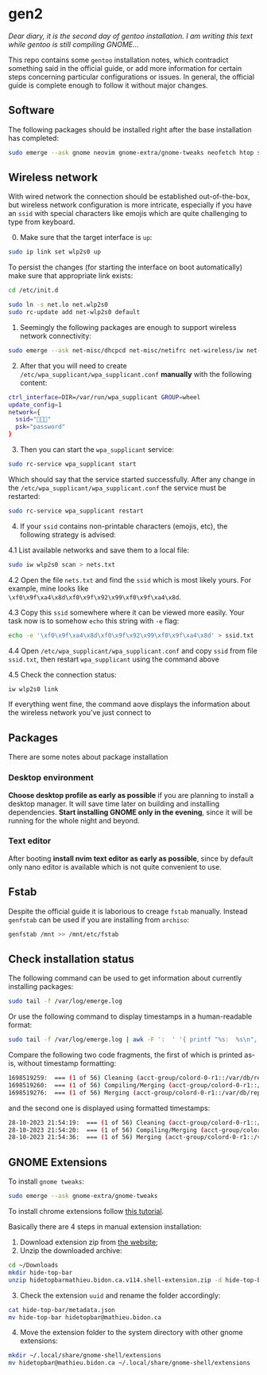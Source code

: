 # gen2

*Dear diary, it is the second day of gentoo installation. I am writing this text while gentoo is still compiling GNOME...*

This repo contains some `gentoo` installation notes, which contradict something said in the official guide, or add more information for certain steps concerning particular configurations or issues. In general, the official guide is complete enough to follow it without major changes.

## Software

The following packages should be installed right after the base installation has completed:

```sh
sudo emerge --ask gnome neovim gnome-extra/gnome-tweaks neofetch htop sys-apps/pciutils alacritty tmux zsh dev-python/pip dev-vcs/git-lfs media-video/vlc net-p2p/transmission
```

## Wireless network

With wired network the connection should be established out-of-the-box, but wireless network configuration is more intricate, especially if you have an `ssid` with special characters like emojis which are quite challenging to type from keyboard.

0. Make sure that the target interface is `up`:

```sh
sudo ip link set wlp2s0 up
```

To persist the changes (for starting the interface on boot automatically) make sure that appropriate link exists:

```sh
cd /etc/init.d

sudo ln -s net.lo net.wlp2s0
sudo rc-update add net-wlp2s0 default
```

1. Seemingly the following packages are enough to support wireless network connectivity:

```sh
sudo emerge --ask net-misc/dhcpcd net-misc/netifrc net-wireless/iw net-wireless/wpa_supplicant
```

2. After that you will need to create `/etc/wpa_supplicant/wpa_supplicant.conf` **manually** with the following content:

```sh
ctrl_interface=DIR=/var/run/wpa_supplicant GROUP=wheel
update_config=1
network={
  ssid="🤍💙🤍"
  psk="password"
}
```

3. Then you can start the `wpa_supplicant` service:

```sh
sudo rc-service wpa_supplicant start
```

Which should say that the service started successfully. After any change in the `/etc/wpa_supplicant/wpa_supplicant.conf` the service must be restarted:

```sh
sudo rc-service wpa_supplicant restart
```

4. If your `ssid` contains non-printable characters (emojis, etc), the following strategy is advised:

4.1 List available networks and save them to a local file:

```sh
sudo iw wlp2s0 scan > nets.txt
```

4.2 Open the file `nets.txt` and find the `ssid` which is most likely yours. For example, mine looks like `\xf0\x9f\xa4\x8d\xf0\x9f\x92\x99\xf0\x9f\xa4\x8d`.

4.3 Copy this `ssid` somewhere where it can be viewed more easily. Your task now is to somehow `echo` this string with `-e` flag:

```sh
echo -e '\xf0\x9f\xa4\x8d\xf0\x9f\x92\x99\xf0\x9f\xa4\x8d' > ssid.txt
```

4.4 Open `/etc/wpa_supplicant/wpa_supplicant.conf` and copy `ssid` from file `ssid.txt`, then restart `wpa_supplicant` using the command above

4.5 Check the connection status:

```sh
iw wlp2s0 link
```

If everything went fine, the command aove displays the information about the wireless network you've just connect to

## Packages

There are some notes about package installation

### Desktop environment

**Choose desktop profile as early as possible** if you are planning to install a desktop manager. It will save time later on building and installing dependencies. **Start installing GNOME only in the evening**, since it will be running for the whole night and beyond.

### Text editor

After booting **install nvim text editor as early as possible**, since by default only nano editor is available which is not quite convenient to use.

## Fstab

Despite the official guide it is laborious to creage `fstab` manually. Instead `genfstab` can be used if you are installing from `archiso`:

```sh
genfstab /mnt >> /mnt/etc/fstab
```

## Check installation status

The following command can be used to get information about currently installing packages:

```sh
sudo tail -f /var/log/emerge.log
```

Or use the following command to display timestamps in a human-readable format:

```sh
sudo tail -f /var/log/emerge.log | awk -F ':  ' '{ printf "%s:  %s\n", strftime("%d-%m-%Y %H:%M:%S", $1), $2 }'
```

Compare the following two code fragments, the first of which is printed as-is, without timestamp formatting:

```sh
1698519259:  === (1 of 56) Cleaning (acct-group/colord-0-r1::/var/db/repos/gentoo/acct-group/colord/colord-0-r1.ebuild)
1698519260:  === (1 of 56) Compiling/Merging (acct-group/colord-0-r1::/var/db/repos/gentoo/acct-group/colord/colord-0-r1.ebuild)
1698519276:  === (1 of 56) Merging (acct-group/colord-0-r1::/var/db/repos/gentoo/acct-group/colord/colord-0-r1.ebuild)
```

and the second one is displayed using formatted timestamps:

```sh
28-10-2023 21:54:19:  === (1 of 56) Cleaning (acct-group/colord-0-r1::/var/db/repos/gentoo/acct-group/colord/colord-0-r1.ebuild)
28-10-2023 21:54:20:  === (1 of 56) Compiling/Merging (acct-group/colord-0-r1::/var/db/repos/gentoo/acct-group/colord/colord-0-r1.ebuild)
28-10-2023 21:54:36:  === (1 of 56) Merging (acct-group/colord-0-r1::/var/db/repos/gentoo/acct-group/colord/colord-0-r1.ebuild)
```

## GNOME Extensions

To install `gnome tweaks`:

```sh
sudo emerge --ask gnome-extra/gnome-tweaks
```

To install chrome extensions follow [this tutorial](https://itsfoss.com/gnome-shell-extensions/).

Basically there are 4 steps in manual extension installation:

1. Download extension zip from [the website](https://extensions.gnome.org/extension/545/hide-top-bar/);
2. Unzip the downloaded archive:

```sh
cd ~/Downloads
mkdir hide-top-bar
unzip hidetopbarmathieu.bidon.ca.v114.shell-extension.zip -d hide-top-bar
```
3. Check the extension `uuid` and rename the folder accordingly:

```sh
cat hide-top-bar/metadata.json
mv hide-top-bar hidetopbar@mathieu.bidon.ca
```

4. Move the extension folder to the system directory with other gnome extensions:

```sh
mkdir ~/.local/share/gnome-shell/extensions
mv hidetopbar@mathieu.bidon.ca ~/.local/share/gnome-shell/extensions
```
